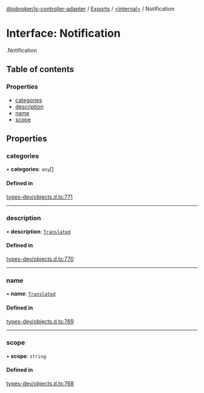 [@iobroker/js-controller-adapter](../README.md) / [Exports](../modules.md) / [<internal\>](../modules/internal_.md) / Notification

# Interface: Notification

[<internal>](../modules/internal_.md).Notification

## Table of contents

### Properties

- [categories](internal_.Notification.md#categories)
- [description](internal_.Notification.md#description)
- [name](internal_.Notification.md#name)
- [scope](internal_.Notification.md#scope)

## Properties

### categories

• **categories**: `any`[]

#### Defined in

[types-dev/objects.d.ts:771](https://github.com/ioBroker/ioBroker.js-controller/blob/6de2db83/packages/types-dev/objects.d.ts#L771)

___

### description

• **description**: [`Translated`](../modules/internal_.md#translated)

#### Defined in

[types-dev/objects.d.ts:770](https://github.com/ioBroker/ioBroker.js-controller/blob/6de2db83/packages/types-dev/objects.d.ts#L770)

___

### name

• **name**: [`Translated`](../modules/internal_.md#translated)

#### Defined in

[types-dev/objects.d.ts:769](https://github.com/ioBroker/ioBroker.js-controller/blob/6de2db83/packages/types-dev/objects.d.ts#L769)

___

### scope

• **scope**: `string`

#### Defined in

[types-dev/objects.d.ts:768](https://github.com/ioBroker/ioBroker.js-controller/blob/6de2db83/packages/types-dev/objects.d.ts#L768)
